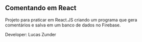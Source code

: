 ## Comentando em React

Projeto para praticar em React.JS criando um programa que gera comentários e salva em um banco de dados no Firebase.

Developer: Lucas Zunder